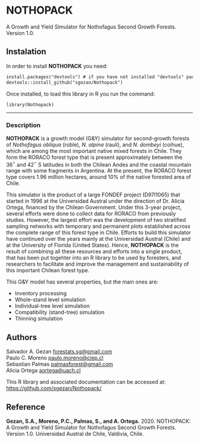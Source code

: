 # NOTHOPACK
A Growth and Yield Simulator for Nothofagus Second Growth Forests. Version 1.0.

## Instalation

In order to install **NOTHOPACK** you need:

````md
install.packages("devtools") # if you have not installed "devtools" package
devtools::install_github("sgezan/Nothopack")
````

Once installed, to load this library in R you run the command:

````md
library(Nothopack)
````

***

### Description

**NOTHOPACK** is a growth model (G&Y) simulator for second-growth forests of *Nothofagus obliqua* (roble), *N. alpina* (raulí), and *N. dombeyi* (coihue), which are among the most important native mixed forests in Chile. They form the RORACO forest type that is present approximately between the 36$^{\circ}$ and 42$^{\circ}$ S latitudes in both the Chilean Andes and the coastal mountain range with some fragments in Argentina. At the present, the RORACO forest type covers 1.96 million hectares, around 10% of the native forested area of Chile.

This simulator is the product of a large FONDEF project (D97I1065) that started in 1996 at the Universidad Austral under the direction of Dr. Alicia Ortega, financed by the Chilean Government. Under this 3-year project, several efforts were done to collect data for RORACO from previously studies. However, the largest effort was the development of two stratified sampling networks with temporary and permanent plots established across the complete range of this forest type in Chile. Efforts to build this simulator have continued over the years mainly at the Universidad Austral (Chile) and at the University of Florida (United States). Hence, **NOTHOPACK** is the result of combining all these resources and efforts into a single product, that has been put togehter into an R library to be used by foresters, and researchers to facilitate and improve the management and sustainability of this important Chilean forest type. 

This G&Y model has several properties, but the main ones are:

+ Inventory processing
+ Whole-stand level simulation
+ Individual-tree level simulation
+ Compatibility (stand-tree) simulation
+ Thinning simulation

## Authors

Salvador A. Gezan   <forestats.sg@gmail.com> \
Paulo C. Moreno     <paulo.moreno@ciep.cl>  \
Sebastian Palmas    <palmasforest@gmail.com>  \
Alicia Ortega       <aortega@uach.cl>

This R library and associated documentation can be accessed at: \
https://github.com/sgezan/Nothopack/

## Reference

**Gezan, S.A., Moreno, P.C., Palmas, S., and A. Ortega.** 2020. 
NOTHOPACK: A Growth and Yield Simulator for Nothofagus Second Growth Forests. Version 1.0.
Universidad Austral de Chile, Valdivia, Chile.
